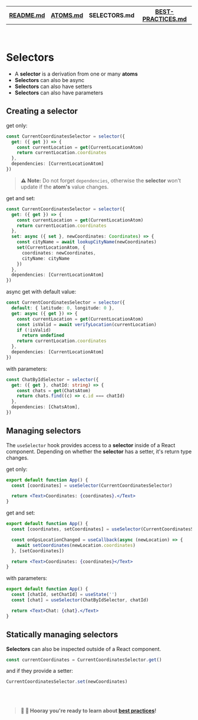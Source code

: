 <table>
<tr>
<th><a href="./README.md">README.md</a></th>
<th><a href="./ATOMS.md">ATOMS.md</a></th>
<th>SELECTORS.md</th>
<th><a href="./BEST-PRACTICES.md">BEST-PRACTICES.md</a></th>
</tr>
</table>

<br />

# Selectors

* A **selector** is a derivation from one or many **atoms**
* **Selectors** can also be async
* **Selectors** can also have setters
* **Selectors** can also have parameters

## Creating a selector

get only:

```ts
const CurrentCoordinatesSelector = selector({
  get: ({ get }) => {
    const currentLocation = get(CurrentLocationAtom)
    return currentLocation.coordinates
  },
  dependencies: [CurrentLocationAtom]
})
```

> **⚠️ Note:** Do not forget `dependencies`, otherwise the **selector** won't update if the **atom's** value changes.

get and set:

```ts
const CurrentCoordinatesSelector = selector({
  get: ({ get }) => {
    const currentLocation = get(CurrentLocationAtom)
    return currentLocation.coordinates
  },
  set: async ({ set }, newCoordinates: Coordinates) => {
    const cityName = await lookupCityName(newCoordinates)
    set(CurrentLocationAtom, {
      coordinates: newCoordinates,
      cityName: cityName
    })
  },
  dependencies: [CurrentLocationAtom]
})
```

async get with default value:

```ts
const CurrentCoordinatesSelector = selector({
  default: { latitude: 0, longitude: 0 },
  get: async ({ get }) => {
    const currentLocation = get(CurrentLocationAtom)
    const isValid = await verifyLocation(currentLocation)
    if (!isValid)
      return undefined
    return currentLocation.coordinates
  },
  dependencies: [CurrentLocationAtom]
})
```

with parameters:

```ts
const ChatByIdSelector = selector({
  get: ({ get }, chatId: string) => {
    const chats = get(ChatsAtom)
    return chats.find((c) => c.id === chatId)
  },
  dependencies: [ChatsAtom],
})
```

## Managing selectors

The `useSelector` hook provides access to a **selector** inside of a React component.
Depending on whether the **selector** has a setter, it's return type changes.

get only:

```jsx
export default function App() {
  const [coordinates] = useSelector(CurrentCoordinatesSelector)

  return <Text>Coordinates: {coordinates}.</Text>
}
```

get and set:

```jsx
export default function App() {
  const [coordinates, setCoordinates] = useSelector(CurrentCoordinatesSelector)

  const onGpsLocationChanged = useCallback(async (newLocation) => {
    await setCoordinates(newLocation.coordinates)
  }, [setCoordinates])

  return <Text>Coordinates: {coordinates}</Text>
}
```

with parameters:

```jsx
export default function App() {
  const [chatId, setChatId] = useState('')
  const [chat] = useSelector(ChatByIdSelector, chatId)

  return <Text>Chat: {chat}.</Text>
}
```

## Statically managing selectors

**Selectors** can also be inspected outside of a React component.

```ts
const currentCoordinates = CurrentCoordinatesSelector.get()
```

and if they provide a setter:

```ts
CurrentCoordinatesSelector.set(newCoordinates)
```

<br />
<br />

> **🎉 🥳 Hooray you're ready to learn about [best practices](BEST-PRACTICES.md)!**
